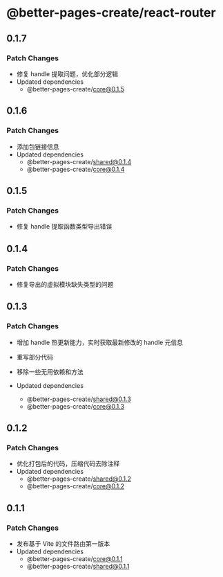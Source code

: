 # @better-pages-create/react-router

## 0.1.7

### Patch Changes

- 修复 handle 提取问题，优化部分逻辑
- Updated dependencies
  - @better-pages-create/core@0.1.5

## 0.1.6

### Patch Changes

- 添加包链接信息
- Updated dependencies
  - @better-pages-create/shared@0.1.4
  - @better-pages-create/core@0.1.4

## 0.1.5

### Patch Changes

- 修复 handle 提取函数类型导出错误

## 0.1.4

### Patch Changes

- 修复导出的虚拟模块缺失类型的问题

## 0.1.3

### Patch Changes

- 增加 handle 热更新能力，实时获取最新修改的 handle 元信息
- 重写部分代码
- 移除一些无用依赖和方法

- Updated dependencies
  - @better-pages-create/shared@0.1.3
  - @better-pages-create/core@0.1.3

## 0.1.2

### Patch Changes

- 优化打包后的代码，压缩代码去除注释
- Updated dependencies
  - @better-pages-create/shared@0.1.2
  - @better-pages-create/core@0.1.2

## 0.1.1

### Patch Changes

- 发布基于 Vite 的文件路由第一版本
- Updated dependencies
  - @better-pages-create/core@0.1.1
  - @better-pages-create/shared@0.1.1
